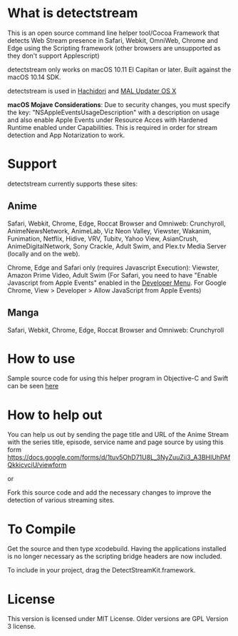 # What is detectstream
This is an open source command line helper tool/Cocoa Framework that detects Web Stream presence in Safari, Webkit, OmniWeb, Chrome and Edge using the Scripting framework (other browsers are unsupported as they don't support Applescript)

detectstream only works on macOS 10.11 El Capitan or later. Built against the macOS 10.14 SDK.

detectstream is used in [Hachidori](https://github.com/Atelier-Shiori/hachidori) and [MAL Updater OS X](https://github.com/Atelier-Shiori/malupdaterosx-cocoa)

**macOS Mojave Considerations**: Due to security changes, you must specify the key: "NSAppleEventsUsageDescription" with a description on usage and also enable Apple Events under Resource Acces with Hardened Runtime enabled under Capabilities. This is required in order for stream detection and App Notarization to work.

# Support
detectstream currently supports these sites:
## Anime
Safari, Webkit, Chrome, Edge, Roccat Browser and Omniweb: Crunchyroll, AnimeNewsNetwork, AnimeLab, Viz Neon Valley, Viewster, Wakanim, Funimation, Netflix, Hidive, VRV,  Tubitv, Yahoo View, AsianCrush, AnimeDigitalNetwork, Sony Crackle, Adult Swim, and Plex.tv Media Server (locally and on the web).

Chrome, Edge and Safari only (requires Javascript Execution): Viewster, Amazon Prime Video, Adult Swim (For Safari, you need to have "Enable Javascript from Apple Events" enabled in the [Developer Menu](https://support.apple.com/kb/PH21491). For Google Chrome, View > Developer > Allow JavaScript from Apple Events)

## Manga
Safari, Webkit, Chrome, Edge, Roccat Browser and Omniweb: Crunchyroll

# How to use
Sample source code for using this helper program in Objective-C and Swift can be seen [here](https://github.com/Atelier-Shiori/detectstream/wiki/Usage)

# How to help out
You can help us out by sending the page title and URL of the Anime Stream with the series title, episode, service name and page source by using this form
https://docs.google.com/forms/d/1tuv5OhD71U8L_3NyZuuZii3_A3BHlUhPAfQkkicvciU/viewform

or

Fork this source code and add the necessary changes to improve the detection of various streaming sites.

# To Compile
Get the source and then type xcodebuild. Having the applications installed is no longer necessary as the scripting bridge headers are now included.

To include in your project, drag the DetectStreamKit.framework.

# License
This version is licensed under MIT License. Older versions are GPL Version 3 license.
